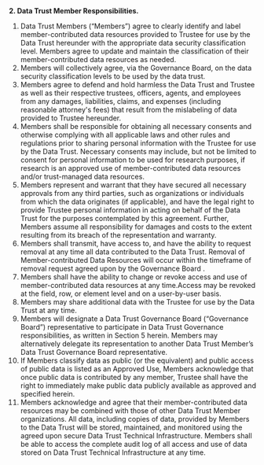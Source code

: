 ## 
**2. Data Trust Member Responsibilities.**



1. Data Trust Members (“Members”) agree to clearly identify and label member-contributed data resources provided to Trustee for use by the Data Trust hereunder with the appropriate data security classification level. Members agree to update and maintain the classification of their member-contributed data resources as needed. 
2. Members will collectively agree, via the Governance Board, on the data security classification levels to be used by the data trust. 
3. Members agree to defend and hold harmless the Data Trust and Trustee as well as their respective trustees, officers, agents, and employees from any damages, liabilities, claims, and expenses (including reasonable attorney's fees) that result from the mislabeling of data provided to Trustee hereunder.
4. Members shall be responsible for obtaining all necessary consents and otherwise complying with all applicable laws and other rules and regulations prior to sharing personal information with the Trustee for use by the Data Trust. Necessary consents may include, but not be limited to consent for personal information to be used for research purposes, if research is an approved use of member-contributed data resources and/or trust-managed data resources. 
5. Members represent and warrant that they have secured all necessary approvals from any third parties, such as organizations or individuals from which the data originates (if applicable), and have the legal right to provide Trustee personal information in acting on behalf of the Data Trust for the purposes contemplated by this agreement. Further, Members assume all responsibility for damages and costs to the extent resulting from its breach of the representation and warranty.
6. Members shall transmit, have access to, and have the ability to request removal at any time all data contributed to the Data Trust. Removal of Member-contributed Data Resources will occur within the timeframe of removal request agreed upon by the Governance Board .
7. Members shall have the ability to change or revoke access and use of member-contributed  data resources at any time.Access may be revoked at the field, row, or element level and on a user-by-user basis. 
8. Members may share additional data with the Trustee for use by the Data Trust at any time.
9. Members will designate a Data Trust Governance Board (“Governance Board”) representative to participate in Data Trust Governance responsibilities, as written in Section 5 herein. Members may alternatively delegate its representation to another Data Trust Member’s Data Trust Governance Board representative.
10. If Members classify data as public (or the equivalent) and public access of public data is listed as an Approved Use, Members acknowledge that once public data is contributed by any member, Trustee shall have the right to immediately make public data publicly available as approved and specified herein.
11. Members acknowledge and agree that their member-contributed data resources may be combined with those of other Data Trust Member organizations. All data, including copies of data, provided by Members to the Data Trust will be stored, maintained, and monitored using the agreed upon secure Data Trust Technical Infrastructure. Members shall be able to access the complete audit log of all access and use of data stored on Data Trust Technical Infrastructure at any time. 
